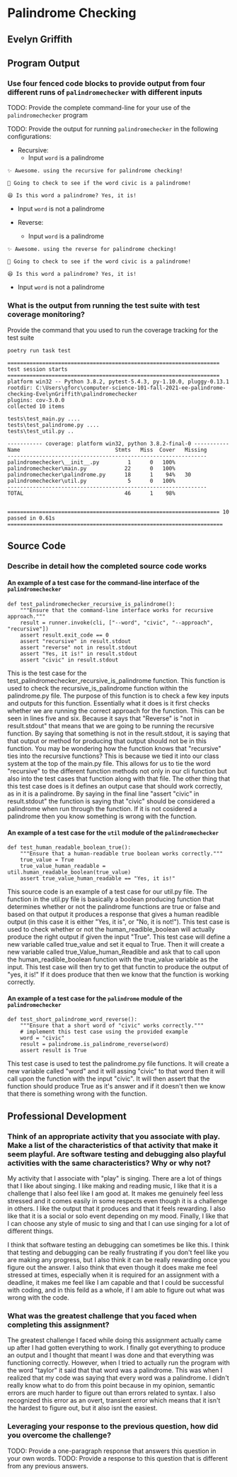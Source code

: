 # Palindrome Checking

## Evelyn Griffith

## Program Output

### Use four fenced code blocks to provide output from four different runs of `palindromechecker` with different inputs

TODO: Provide the complete command-line for your use of the `palindromechecker` program

TODO: Provide the output for running `palindromechecker` in the following configurations:

- Recursive:
  - Input `word` is a palindrome

```
✨ Awesome. using the recursive for palindrome checking!

🔖 Going to check to see if the word civic is a palindrome!

😆 Is this word a palindrome? Yes, it is!
```

- Input `word` is not a palindrome

- Reverse:
  - Input `word` is a palindrome

```
✨ Awesome. using the reverse for palindrome checking!

🔖 Going to check to see if the word civic is a palindrome!

😆 Is this word a palindrome? Yes, it is!
```

  - Input `word` is not a palindrome

### What is the output from running the test suite with test coverage monitoring?

Provide the command that you used to run the coverage tracking for the test suite

`poetry run task test`

```
=================================================================== test session starts ===================================================================
platform win32 -- Python 3.8.2, pytest-5.4.3, py-1.10.0, pluggy-0.13.1
rootdir: C:\Users\gforc\computer-science-101-fall-2021-ee-palindrome-checking-EvelynGriffith\palindromechecker
plugins: cov-3.0.0
collected 10 items

tests\test_main.py ....
tests\test_palindrome.py ....
tests\test_util.py ..

----------- coverage: platform win32, python 3.8.2-final-0 -----------
Name                              Stmts   Miss  Cover   Missing
---------------------------------------------------------------
palindromechecker\__init__.py         1      0   100%
palindromechecker\main.py            22      0   100%
palindromechecker\palindrome.py      18      1    94%   30
palindromechecker\util.py             5      0   100%
---------------------------------------------------------------
TOTAL                                46      1    98%


=================================================================== 10 passed in 0.61s ==================================================================== 
```

## Source Code

### Describe in detail how the completed source code works

#### An example of a test case for the command-line interface of the `palindromechecker`

```
def test_palindromechecker_recursive_is_palindrome():
    """Ensure that the command-line interface works for recursive approach."""
    result = runner.invoke(cli, ["--word", "civic", "--approach", "recursive"])
    assert result.exit_code == 0
    assert "recursive" in result.stdout
    assert "reverse" not in result.stdout
    assert "Yes, it is!" in result.stdout
    assert "civic" in result.stdout
```

This is the test case for the test_palindromechecker_recursive_is_palindrome function. This function is used to check the recursive_is_palindrome function within the palindrome.py file. The purpose of this function is to check a few key inputs and outputs for this function. Essentially what it does is it first checks whether we are running the correct approach for the function. This can be seen in lines five and six. Because it says that "Reverse" is "not in result.stdout" that means that we are going to be running the recursive function. By saying that something is not in the result.stdout, it is saying that that output or method for producing that output should not be in this function. You may be wondering how the function knows that "recursive" ties into the recursive functions? This is because we tied it into our class system at the top of the main.py file. This allows for us to tie the word "recursive" to the different function methods not only in our cli function but also into the test cases that function along with that file. The other thing that this test case does is it defines an output case that should work correctly, as in it is a palindrome. By saying in the final line "assert "civic" in result.stdout" the function is saying that "civic" should be considered a palindrome when run through the function. If it is not cosidered a palindrome then you know something is wrong with the function.

#### An example of a test case for the `util` module of the `palindromechecker`

```
def test_human_readable_boolean_true():
    """Ensure that a human-readable true boolean works correctly."""
    true_value = True
    true_value_human_readable = util.human_readable_boolean(true_value)
    assert true_value_human_readable == "Yes, it is!"
```

This source code is an example of a test case for our util.py file. The function in the util.py file is basically a boolean producing function that determines whether or not the palindrome functions are true or false and based on that output it produces a response that gives a human readible output (in this case it is either "Yes, it is", or "No, it is not!"). This test case is used to check whether or not the human_readible_boolean will actually produce the right output if given the input "True". This test case will define a new variable called true_value and set it equal to True. Then it will create a new variable called true_Value_human_Readible and ask that to call upon the human_readible_boolean function with the true_value variable as the input. This test case will then try to get that functin to produce the output of "yes, it is!" If it does produce that then we know that the function is working correctly.

#### An example of a test case for the `palindrome` module of the `palindromechecker`

```
def test_short_palindrome_word_reverse():
    """Ensure that a short word of "civic" works correctly."""
    # implement this test case using the provided example
    word = "civic"
    result = palindrome.is_palindrome_reverse(word)
    assert result is True
```

This test case is used to test the palindrome.py file functions. It will create a new variable called "word" and it will assing "civic" to that word then it will call upon the function with the input "civic". It will then assert that the function should produce True as it's answer and if it doesn't then we know that there is something wrong with the function.

## Professional Development

### Think of an appropriate activity that you associate with play. Make a list of the characteristics of that activity that make it seem playful. Are software testing and debugging also playful activities with the same characteristics? Why or why not?

My activity that I associate with "play" is singing. There are a lot of things that I like about singing. I like making and reading music, I like that it is a challenge that I also feel like I am good at. It makes me genuinely feel less stressed and it comes easily in some respects even though it is a challenge in others. I like the output that it produces and that it feels rewarding. I also like that it is a social or solo event depending on my mood. Finally, I like that I can choose any style of music to sing and that I can use singing for a lot of different things.

I think that software testing an debugging can sometimes be like this. I think that testing and debugging can be really frustrating if you don't feel like you are making any progress, but I also think it can be really rewarding once you figure out the answer. I also think that even though it does make me feel stressed at times, especially when it is required for an assignment with a deadline, it makes me feel like I am capable and that I could be successful with coding, and in this feild as a whole, if I am able to figure out what was wrong with the code.

### What was the greatest challenge that you faced when completing this assignment?

The greatest challenge I faced while doing this assignment actually came up after I had gotten everything to work. I finally got everything to produce an output and I thought that meant I was done and that everything was functioning correctly. However, when I tried to actually run the program with the word "taylor" it said that that word was a palindrome. This was when I realized that my code was saying that every word was a palindrome. I didn't really know what to do from this point because in my opinion, semantic errors are much harder to figure out than errors related to syntax. I also recognized this error as an overt, transient error which means that it isn't the hardest to figure out, but it also isnt the easiest.

### Leveraging your response to the previous question, how did you overcome the challenge?

TODO: Provide a one-paragraph response that answers this question in your own words.
TODO: Provide a response to this question that is different from any previous answers.
